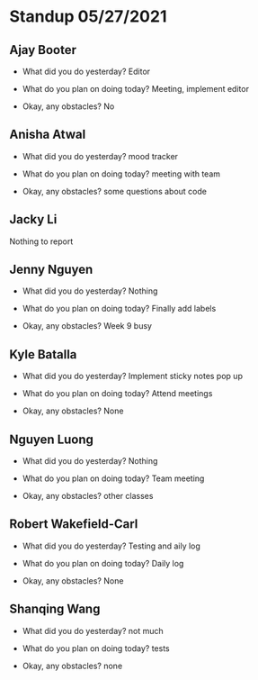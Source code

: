 # Standup 05/27/2021

## **Ajay Booter**

- What did you do yesterday? Editor

- What do you plan on doing today? Meeting, implement editor

- Okay, any obstacles? No

## **Anisha Atwal**

- What did you do yesterday? mood tracker

- What do you plan on doing today? meeting with team

- Okay, any obstacles? some questions about code

## **Jacky Li**

Nothing to report

## **Jenny Nguyen**

- What did you do yesterday? Nothing

- What do you plan on doing today? Finally add labels

- Okay, any obstacles? Week 9 busy

## **Kyle Batalla**

- What did you do yesterday? Implement sticky notes pop up

- What do you plan on doing today? Attend meetings

- Okay, any obstacles? None

## **Nguyen Luong**

- What did you do yesterday? Nothing

- What do you plan on doing today? Team meeting

- Okay, any obstacles? other classes

## **Robert Wakefield-Carl**

- What did you do yesterday? Testing and aily log

- What do you plan on doing today? Daily log

- Okay, any obstacles? None

## **Shanqing Wang**

- What did you do yesterday? not much

- What do you plan on doing today? tests

- Okay, any obstacles? none
